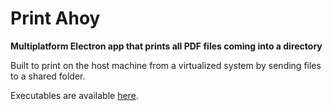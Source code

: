 # Print Ahoy

**Multiplatform Electron app that prints all PDF files coming into a directory**

Built to print on the host machine from a virtualized system by sending files to a shared folder.

Executables are available [here](https://github.com/rafamel/print-ahoy/releases).
